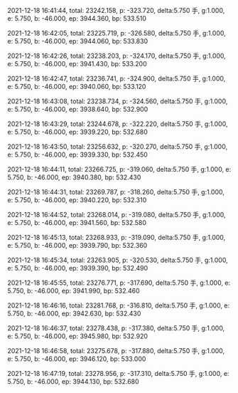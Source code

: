 2021-12-18 16:41:44, total: 23242.158, p: -323.720, delta:5.750 手, g:1.000, e: 5.750, b: -46.000, ep: 3944.360, bp: 533.510

2021-12-18 16:42:05, total: 23225.719, p: -326.580, delta:5.750 手, g:1.000, e: 5.750, b: -46.000, ep: 3944.060, bp: 533.830

2021-12-18 16:42:26, total: 23238.203, p: -324.170, delta:5.750 手, g:1.000, e: 5.750, b: -46.000, ep: 3941.430, bp: 533.200

2021-12-18 16:42:47, total: 23236.741, p: -324.900, delta:5.750 手, g:1.000, e: 5.750, b: -46.000, ep: 3940.060, bp: 533.120

2021-12-18 16:43:08, total: 23238.734, p: -324.560, delta:5.750 手, g:1.000, e: 5.750, b: -46.000, ep: 3938.640, bp: 532.900

2021-12-18 16:43:29, total: 23244.678, p: -322.220, delta:5.750 手, g:1.000, e: 5.750, b: -46.000, ep: 3939.220, bp: 532.680

2021-12-18 16:43:50, total: 23256.632, p: -320.270, delta:5.750 手, g:1.000, e: 5.750, b: -46.000, ep: 3939.330, bp: 532.450

2021-12-18 16:44:11, total: 23266.725, p: -319.060, delta:5.750 手, g:1.000, e: 5.750, b: -46.000, ep: 3940.380, bp: 532.430

2021-12-18 16:44:31, total: 23269.787, p: -318.260, delta:5.750 手, g:1.000, e: 5.750, b: -46.000, ep: 3940.220, bp: 532.310

2021-12-18 16:44:52, total: 23268.014, p: -319.080, delta:5.750 手, g:1.000, e: 5.750, b: -46.000, ep: 3941.560, bp: 532.580

2021-12-18 16:45:13, total: 23268.933, p: -319.090, delta:5.750 手, g:1.000, e: 5.750, b: -46.000, ep: 3939.790, bp: 532.360

2021-12-18 16:45:34, total: 23263.905, p: -320.530, delta:5.750 手, g:1.000, e: 5.750, b: -46.000, ep: 3939.390, bp: 532.490

2021-12-18 16:45:55, total: 23276.771, p: -317.690, delta:5.750 手, g:1.000, e: 5.750, b: -46.000, ep: 3941.990, bp: 532.460

2021-12-18 16:46:16, total: 23281.768, p: -316.810, delta:5.750 手, g:1.000, e: 5.750, b: -46.000, ep: 3942.630, bp: 532.430

2021-12-18 16:46:37, total: 23278.438, p: -317.380, delta:5.750 手, g:1.000, e: 5.750, b: -46.000, ep: 3945.980, bp: 532.920

2021-12-18 16:46:58, total: 23275.678, p: -317.880, delta:5.750 手, g:1.000, e: 5.750, b: -46.000, ep: 3946.120, bp: 533.000

2021-12-18 16:47:19, total: 23278.956, p: -317.310, delta:5.750 手, g:1.000, e: 5.750, b: -46.000, ep: 3944.130, bp: 532.680